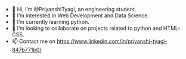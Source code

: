 - 👋 Hi, I’m @PriyanshiTyagi, an engineering student.
- 👀 I’m interested in Web Development and Data Science.
- 🌱 I’m currently learning python.
- 💞️ I’m looking to collaborate on projects related to python and HTML-CSS.
- 📫 Contact me on https://www.linkedin.com/in/priyanshi-tyagi-847b771b0/

<!---
PriyanshiTyagi/PriyanshiTyagi is a ✨ special ✨ repository because its `README.md` (this file) appears on your GitHub profile.
You can click the Preview link to take a look at your changes.
--->
